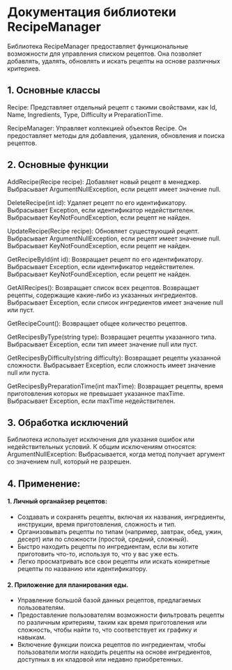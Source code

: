 <h1>Документация библиотеки RecipeManager</h1>
<p>Библиотека RecipeManager предоставляет функциональные возможности для управления списком рецептов. Она позволяет добавлять, удалять, обновлять и искать рецепты на основе различных критериев.</p>
<h2>1.	Основные классы</h2>
<p>Recipe: Представляет отдельный рецепт с такими свойствами, как Id, Name, Ingredients, Type, Difficulty и PreparationTime.</p>
<p>RecipeManager: Управляет коллекцией объектов Recipe. Он предоставляет методы для добавления, удаления, обновления и поиска рецептов.</p>
<h2>2.	Основные функции</h2>
<p>AddRecipe(Recipe recipe): Добавляет новый рецепт в менеджер. Выбрасывает ArgumentNullException, если рецепт имеет значение null.</p>
<p>DeleteRecipe(int id): Удаляет рецепт по его идентификатору. Выбрасывает Exception, если идентификатор недействителен. Выбрасывает KeyNotFoundException, если рецепт не найден.</p>
<p>UpdateRecipe(Recipe recipe): Обновляет существующий рецепт. Выбрасывает ArgumentNullException, если рецепт имеет значение null. Выбрасывает KeyNotFoundException, если рецепт не найден.</p>
<p>GetRecipeById(int id): Возвращает рецепт по его идентификатору. Выбрасывает Exception, если идентификатор недействителен. Выбрасывает KeyNotFoundException, если рецепт не найден.</p>
<p>GetAllRecipes(): Возвращает список всех рецептов.
Возвращает рецепты, содержащие какие-либо из указанных ингредиентов. Выбрасывает Exception, если список ингредиентов имеет значение null или пуст.</p>
<p>GetRecipeCount(): Возвращает общее количество рецептов.</p>
<p>GetRecipesByType(string type): Возвращает рецепты указанного типа. Выбрасывает Exception, если тип имеет значение null или пуст.</p>
<p>GetRecipesByDifficulty(string difficulty): Возвращает рецепты указанной сложности. Выбрасывает Exception, если сложность имеет значение null или пуста.</p>
<p>GetRecipesByPreparationTime(int maxTime): Возвращает рецепты, время приготовления которых не превышает указанное maxTime. Выбрасывает Exception, если maxTime недействителен.</p>
<h2>3.	Обработка исключений</h2>
Библиотека использует исключения для указания ошибок или недействительных условий. К общим исключениям относятся:
ArgumentNullException: Выбрасывается, когда метод получает аргумент со значением null, который не разрешен.
<h2>4.	Применение:</h2>
<h4>1.	Личный органайзер рецептов: </h4>
<ul>
  <li>  Создавать и сохранять рецепты, включая их названия, ингредиенты, инструкции, время приготовления, сложность и тип.</li>
  <li>Организовывать рецепты по типам (например, завтрак, обед, ужин, десерт) или по сложности (простой, средний, сложный).
</li>
  <li>Быстро находить рецепты по ингредиентам, если вы хотите приготовить что-то, используя то, что у вас уже есть.
</li>
  <li>Легко просматривать все свои рецепты или искать конкретные рецепты по названию или идентификатору.
</li>
</ul>

<h4>2.	Приложение для планирования еды. </h4>
<ul>
  <li>  Управление большой базой данных рецептов, предлагаемых пользователям.</li>
    <li>Предоставление пользователям возможности фильтровать рецепты по различным критериям, таким как время приготовления или сложность, чтобы найти то, что соответствует их графику и навыкам.</li>
    <li>Включение функции поиска рецептов по ингредиентам, чтобы пользователи могли находить рецепты на основе ингредиентов, доступных в их кладовой или недавно приобретенных.</li>




</ul>


